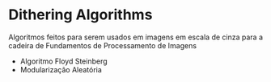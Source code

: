 # Dithering Algorithms

Algoritmos feitos para serem usados em imagens em escala de cinza para a cadeira de Fundamentos de Processamento de Imagens

- Algoritmo Floyd Steinberg
- Modularização Aleatória

